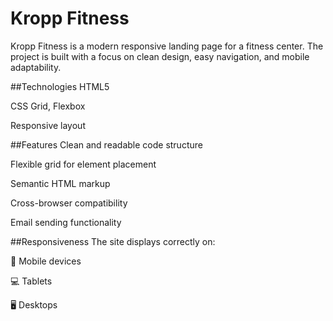 # Kropp Fitness

Kropp Fitness is a modern responsive landing page for a fitness center. The project is built with a focus on clean design, easy navigation, and mobile adaptability.

##Technologies
HTML5

CSS Grid, Flexbox

Responsive layout

##Features
Clean and readable code structure

Flexible grid for element placement

Semantic HTML markup

Cross-browser compatibility

Email sending functionality

##Responsiveness
The site displays correctly on:

📱 Mobile devices

💻 Tablets

🖥️ Desktops
